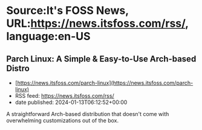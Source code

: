 # Source:It's FOSS News, URL:https://news.itsfoss.com/rss/, language:en-US

## Parch Linux: A Simple & Easy-to-Use Arch-based Distro
 - [https://news.itsfoss.com/parch-linux](https://news.itsfoss.com/parch-linux)
 - RSS feed: https://news.itsfoss.com/rss/
 - date published: 2024-01-13T06:12:52+00:00

A straightforward Arch-based distribution that doesn't come with overwhelming customizations out of the box.

